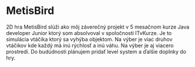 # MetisBird

2D hra MetisBird slúži ako môj záverečný projekt v 5 mesačnom kurze Java developer Junior ktorý som absolvoval v spoločnosti ITvKurze. Je to simulácia vtáčika ktorý sa vyhýba objektom. Na výber je viac druhov vtáčikov kde každý má inú rýchlosť a inú váhu. Na výber je aj viacero prostredí. Do budúdnosti plánujem pridať level system a ďalšie doplnky do hry.
